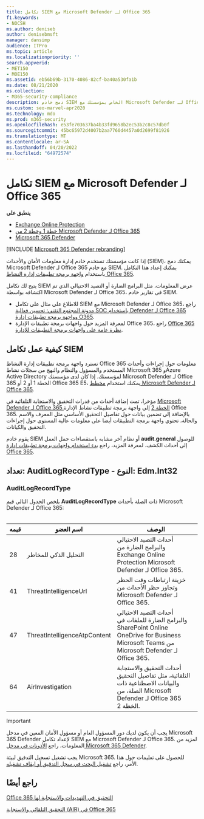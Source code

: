 ```yaml
---
title: تكامل SIEM مع Microsoft Defender لـ Office 365
f1.keywords:
- NOCSH
ms.author: deniseb
author: denisebmsft
manager: dansimp
audience: ITPro
ms.topic: article
ms.localizationpriority: ''
search.appverid:
- MET150
- MOE150
ms.assetid: eb56b69b-3170-4086-82cf-ba40a530fa1b
ms.date: 08/21/2020
ms.collection:
- M365-security-compliance
description: دمج خادم SIEM الخاص بمؤسستك مع Microsoft Defender لـ Office 365 وأحداث التهديد ذات الصلة في واجهة برمجة تطبيقات إدارة النشاط Office 365.
ms.custom: seo-marvel-apr2020
ms.technology: mdo
ms.prod: m365-security
ms.openlocfilehash: e53fe703637ba4b33fd9658b2ec53b2c8c57db0f
ms.sourcegitcommit: 45bc65972d4007b2aa7760d4457a0d2699f81926
ms.translationtype: MT
ms.contentlocale: ar-SA
ms.lasthandoff: 04/20/2022
ms.locfileid: "64972574"
---
```

# <a name="siem-integration-with-microsoft-defender-for-office-365"></a>تكامل SIEM مع Microsoft Defender لـ Office 365

**ينطبق على**
- [Exchange Online Protection](exchange-online-protection-overview.md)
- [خطة 1 وخطة 2 من Microsoft Defender لـ Office 365](defender-for-office-365.md)
- [Microsoft 365 Defender](../defender/microsoft-365-defender.md)

[!INCLUDE [Microsoft 365 Defender rebranding](../includes/microsoft-defender-for-office.md)]

إذا كانت مؤسستك تستخدم خادم إدارة معلومات الأمان والأحداث (SIEM)، يمكنك دمج Microsoft Defender لـ Office 365 مع خادم SIEM. يمكنك إعداد هذا التكامل باستخدام [واجهة برمجة تطبيقات إدارة النشاط Office 365](/office/office-365-management-api/office-365-management-activity-api-reference).

يتيح لك تكامل SIEM عرض المعلومات، مثل البرامج الضارة أو التصيد الاحتيالي الذي تم اكتشافه بواسطة Microsoft Defender لـ Office 365، في تقارير خادم SIEM.

- للاطلاع على مثال على تكامل SIEM مع Microsoft Defender لـ Office 365، راجع [مدونة المجتمع التقني: تحسين فعالية SOC باستخدام Defender لـ Office 365 وواجهة برمجة تطبيقات إدارة O365](https://techcommunity.microsoft.com/t5/microsoft-security-and/improve-the-effectiveness-of-your-soc-with-office-365-atp-and/ba-p/1525185).
- لمعرفة المزيد حول واجهات برمجة تطبيقات الإدارة Office 365، راجع [Office 365 نظرة عامة على واجهات برمجة التطبيقات للإدارة](/office/office-365-management-api/office-365-management-apis-overview).

## <a name="how-siem-integration-works"></a>كيفية عمل تكامل SIEM

تسترد واجهة برمجة تطبيقات إدارة النشاط Office 365 معلومات حول إجراءات وأحداث المستخدم والمسؤول والنظام والنهج من سجلات نشاط Microsoft 365 وAzure Active Directory لمؤسستك. إذا كان لدى مؤسستك Microsoft Defender لـ Office 365 الخطة 1 أو 2 أو Office 365 E5، يمكنك استخدام [مخطط Microsoft Defender لـ Office 365](/office/office-365-management-api/office-365-management-activity-api-schema#office-365-advanced-threat-protection-and-threat-investigation-and-response-schema).

مؤخرا، تمت إضافة أحداث من قدرات التحقيق والاستجابة التلقائية في [Microsoft Defender لـ Office 365 الخطة 2](defender-for-office-365.md#microsoft-defender-for-office-365-plan-1-and-plan-2) إلى واجهة برمجة تطبيقات نشاط الإدارة Office 365. بالإضافة إلى تضمين بيانات حول تفاصيل التحقيق الأساسي مثل المعرف والاسم والحالة، تحتوي واجهة برمجة التطبيقات أيضا على معلومات عالية المستوى حول إجراءات التحقيق والكيانات.

يقوم خادم SIEM أو نظام آخر مشابه باستقصاءات حمل العمل **audit.general** للوصول إلى أحداث الكشف. لمعرفة المزيد، راجع [بدء استخدام واجهات برمجة تطبيقات إدارة Office 365](/office/office-365-management-api/get-started-with-office-365-management-apis).

## <a name="enum-auditlogrecordtype---type-edmint32"></a>تعداد: AuditLogRecordType - النوع: Edm.Int32

### <a name="auditlogrecordtype"></a>AuditLogRecordType

يلخص الجدول التالي قيم **AuditLogRecordType** ذات الصلة بأحداث Microsoft Defender لـ Office 365:<br/><br/>

| قيمه | اسم العضو | الوصف |
|---|---|---|
| 28| التحليل الذكي للمخاطر | أحداث التصيد الاحتيالي والبرامج الضارة من Exchange Online Protection Microsoft Defender لـ Office 365. |
| 41| ThreatIntelligenceUrl | خزينة ارتباطات وقت الحظر وتجاوز حظر الأحداث من Microsoft Defender لـ Office 365. |
| 47| ThreatIntelligenceAtpContent | أحداث التصيد الاحتيالي والبرامج الضارة للملفات في SharePoint Online OneDrive for Business Microsoft Teams من Microsoft Defender لـ Office 365. |
| 64| AirInvestigation | أحداث التحقيق والاستجابة التلقائية، مثل تفاصيل التحقيق والبيانات الاصطناعية ذات الصلة، من Microsoft Defender لـ Office 365 الخطة 2. |

> [!IMPORTANT]
> يجب أن يكون لديك دور المسؤول العام أو مسؤول الأمان المعين في مدخل Microsoft 365 Defender لإعداد تكامل SIEM مع Microsoft Defender لـ Office 365. لمزيد من المعلومات، راجع [الأذونات في مدخل Microsoft 365 Defender](permissions-microsoft-365-security-center.md).
>
> يجب تشغيل تسجيل التدقيق لبيئة Microsoft 365. للحصول على تعليمات حول هذا الأمر، راجع [تشغيل البحث في سجل التدقيق أو إيقاف تشغيله](../../compliance/turn-audit-log-search-on-or-off.md).

## <a name="see-also"></a>راجع أيضًا

[Office 365 التحقيق في التهديدات والاستجابة لها](office-365-ti.md)

[التحقيق التلقائي والاستجابة (AIR) في Office 365](automated-investigation-response-office.md)